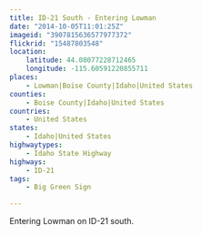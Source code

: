 ```yaml
---
title: ID-21 South - Entering Lowman
date: "2014-10-05T11:01:25Z"
imageid: "3907815636577977372"
flickrid: "15487803548"
location:
    latitude: 44.08077228712465
    longitude: -115.60591220855711
places:
    - Lowman|Boise County|Idaho|United States
counties:
    - Boise County|Idaho|United States
countries:
    - United States
states:
    - Idaho|United States
highwaytypes:
    - Idaho State Highway
highways:
    - ID-21
tags:
    - Big Green Sign

---
```

Entering Lowman on ID-21 south.